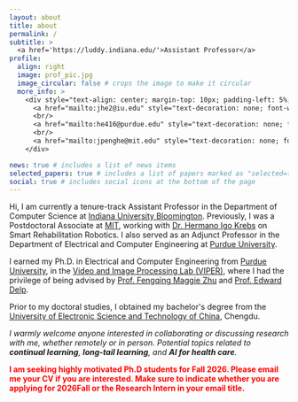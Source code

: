 ```yaml
---
layout: about
title: about
permalink: /
subtitle: >
  <a href='https://luddy.indiana.edu/'>Assistant Professor</a>
profile:
  align: right
  image: prof_pic.jpg
  image_circular: false # crops the image to make it circular
  more_info: >
    <div style="text-align: center; margin-top: 10px; padding-left: 5%;">
      <a href="mailto:jhe2@iu.edu" style="text-decoration: none; font-weight: bold;">jhe2[at]iu[dot]edu</a>
      <br/>
      <a href="mailto:he416@purdue.edu" style="text-decoration: none; font-weight: bold;">he416[at]purdue[dot]edu</a>
      <br/>
      <a href="mailto:jpenghe@mit.edu" style="text-decoration: none; font-weight: bold;">jpenghe[at]mit[dot]edu</a>    
    </div>

news: true # includes a list of news items
selected_papers: true # includes a list of papers marked as "selected={true}"
social: true # includes social icons at the bottom of the page
---
```


Hi, I am currently a tenure-track Assistant Professor in the Department of Computer Science at <a href='https://luddy.indiana.edu/'>Indiana University Bloomington</a>. Previously, I was a Postdoctoral Associate at <a href='https://mit.edu/'>MIT</a>, working with <a href='https://scholar.google.com/citations?user=0nJR75gAAAAJ&hl=en'>Dr. Hermano Igo Krebs</a> on Smart Rehabilitation Robotics. I also served as an Adjunct Professor in the Department of Electrical and Computer Engineering at <a href='https://www.purdue.edu/'>Purdue University</a>.

I earned my Ph.D. in Electrical and Computer Engineering from <a href='https://www.purdue.edu/'>Purdue University</a>, in the <a href='https://engineering.purdue.edu/~ips/'>Video and Image Processing Lab (VIPER)</a>, where I had the privilege of being advised by <a href='https://engineering.purdue.edu/~zhu0/'>Prof. Fengqing Maggie Zhu</a> and <a href='https://engineering.purdue.edu/~ace/'>Prof. Edward Delp</a>.

Prior to my doctoral studies, I obtained my bachelor's degree from the <a href='https://en.uestc.edu.cn/'>University of Electronic Science and Technology of China</a>, Chengdu.

<i>I warmly welcome anyone interested in collaborating or discussing research with me, whether remotely or in person. Potential topics related to **continual learning**, **long-tail learning**, and **AI for health care**.</i>

<span style="color: red; font-weight: bold;">I am seeking highly motivated Ph.D students for Fall 2026. Please email me your CV if you are interested. Make sure to indicate whether you are applying for 2026Fall or the Research Intern in your email title.</span>
